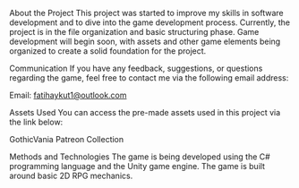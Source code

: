 About the Project
This project was started to improve my skills in software development and to dive into the game development process. Currently, the project is in the file organization and basic structuring phase. Game development will begin soon, with assets and other game elements being organized to create a solid foundation for the project.

Communication
If you have any feedback, suggestions, or questions regarding the game, feel free to contact me via the following email address:

Email: fatihaykut1@outlook.com

Assets Used
You can access the pre-made assets used in this project via the link below:

GothicVania Patreon Collection

Methods and Technologies
The game is being developed using the C# programming language and the Unity game engine. The game is built around basic 2D RPG mechanics.
